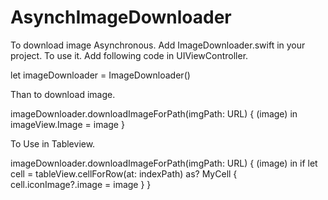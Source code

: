 # AsynchImageDownloader
To download image Asynchronous. 
Add ImageDownloader.swift in your project. To use it. Add following code in UIViewController.

let imageDownloader = ImageDownloader()

Than to download image.

imageDownloader.downloadImageForPath(imgPath: URL) { (image) in imageView.Image = image }

To Use in Tableview.

imageDownloader.downloadImageForPath(imgPath: URL) { (image) in if let cell = tableView.cellForRow(at: indexPath) as? MyCell { cell.iconImage?.image = image } }
